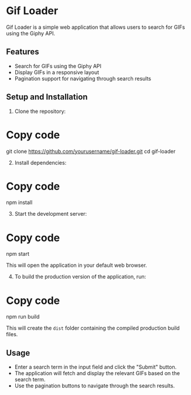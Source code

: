 # Gif Loader

Gif Loader is a simple web application that allows users to search for GIFs using the Giphy API.

## Features

- Search for GIFs using the Giphy API
- Display GIFs in a responsive layout
- Pagination support for navigating through search results

## Setup and Installation

1. Clone the repository:

# Copy code
git clone https://github.com/yourusername/gif-loader.git
cd gif-loader

2. Install dependencies:

# Copy code
npm install

3. Start the development server:

# Copy code
npm start

This will open the application in your default web browser.

4. To build the production version of the application, run:

# Copy code
npm run build

This will create the `dist` folder containing the compiled production build files.

## Usage

- Enter a search term in the input field and click the "Submit" button.
- The application will fetch and display the relevant GIFs based on the search term.
- Use the pagination buttons to navigate through the search results.
